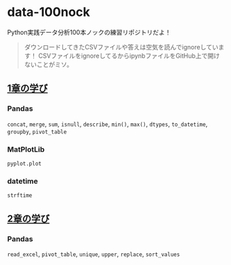 # data-100nock
Python実践データ分析100本ノックの練習リポジトリだよ！

> ダウンロードしてきたCSVファイルや答えは空気を読んでignoreしています！
> CSVファイルをignoreしてるからipynbファイルをGitHub上で開けないことがミソ。

## [1章の学び](https://github.com/Hirochon/data-100nock/tree/master/practice_code/chapter_1/README.md)
### Pandas
`concat`, `merge`, `sum`, `isnull`, `describe`, `min()`, `max()`, `dtypes`, `to_datetime`, `groupby`, `pivot_table`
### MatPlotLib
`pyplot.plot`
### datetime
`strftime`

## [2章の学び](https://github.com/Hirochon/data-100nock/blob/master/practice_code/chapter_2/README.md)
### Pandas
`read_excel`, `pivot_table`, `unique`, `upper`, `replace`, `sort_values`
